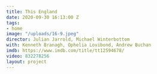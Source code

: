```yaml
---
title: This England
date: 2020-09-30 16:13:00 Z
tags:
- home
image: "/uploads/16-9.jpeg"
director: Julian Jarrold, Michael Winterbottom
with: Kenneth Branagh, Ophelia Lovibond, Andrew Buchan
imdb: https://www.imdb.com/title/tt12594678/
video: 832278256
layout: project
---
```



